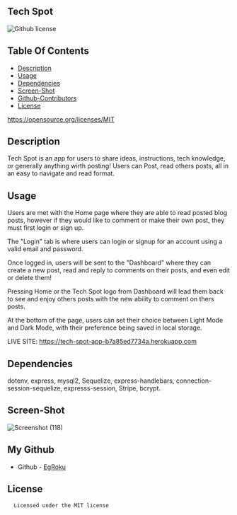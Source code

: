 ## Tech Spot

  ![Github license](https://img.shields.io/badge/license-MIT-blue.svg)
  
  ## Table Of Contents
  * [Description](#description)
  * [Usage](#usage)
  * [Dependencies](#dependencies)
  * [Screen-Shot](#screen-shot)
  * [Github-Contributors](#github-contributors)
  * [License](#license)

  https://opensource.org/licenses/MIT
  ## Description
 Tech Spot is an app for users to share ideas, instructions, tech knowledge, or
 generally anything wirth posting! Users can Post, read others posts, all in an easy to navigate and read format.

  ## Usage
Users are met with the Home page where they are able to read posted blog posts, however
if they would like to comment or make their own post, they must first login or sign up.

The "Login" tab is where users can login or signup for an account using a valid email and password.

Once logged in, users will be sent to the "Dashboard" where they can create a new post, read and reply to comments on their posts, and even edit or delete them!

Pressing Home or the Tech Spot logo from Dashboard will lead them back to see and enjoy others posts with the new ability to comment on thers posts.

At the bottom of the page, users can set their choice between Light Mode and Dark Mode, with their preference being saved in local storage.

LIVE SITE:  https://tech-spot-app-b7a85ed7734a.herokuapp.com

  ## Dependencies
  dotenv, express, mysql2, Sequelize, express-handlebars, connection-session-sequelize, expresss-session, Stripe, bcrypt. 
 
  ## Screen-Shot

![Screenshot (118)](https://github.com/EgRoku/Tech-Blog/assets/125640560/f2e967d5-331f-48ab-bfea-1b3604f6bfad)

  ## My Github
   * Github - [EgRoku](https://github.com/EgRoku)
   
  ## License

      Licensed under the MIT license
